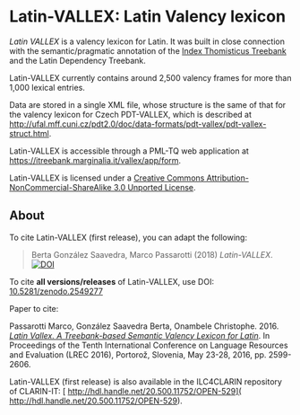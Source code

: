 # Latin-VALLEX: Latin Valency lexicon

_Latin VALLEX_ is a valency lexicon for Latin. It was built in close connection with the semantic/pragmatic annotation of the [Index Thomisticus Treebank](https://itreebank.marginalia.it/) and the Latin Dependency Treebank.

Latin-VALLEX currently contains around 2,500 valency frames for more than 1,000 lexical entries.

Data are stored in a single XML file, whose structure is the same of that for the valency lexicon for Czech PDT-VALLEX, which is described at http://ufal.mff.cuni.cz/pdt2.0/doc/data-formats/pdt-vallex/pdt-vallex-struct.html.

Latin-VALLEX is accessible through a PML-TQ web application at https://itreebank.marginalia.it/vallex/app/form.

Latin-VALLEX is licensed under a [Creative Commons Attribution-NonCommercial-ShareAlike 3.0 Unported License](https://creativecommons.org/licenses/by-nc-sa/3.0/).

## About

To cite Latin-VALLEX (first release), you can adapt the following:

>Berta González Saavedra, Marco Passarotti (2018) *Latin-VALLEX*. [![DOI](https://zenodo.org/badge/167509050.svg)](https://zenodo.org/badge/latestdoi/167509050)

To cite **all versions/releases** of Latin-VALLEX, use DOI: [10.5281/zenodo.2549277](https://doi.org/10.5281/zenodo.2549277)

Paper to cite:

Passarotti Marco, González Saavedra Berta, Onambele Christophe. 2016. _[Latin Vallex. A Treebank-based Semantic Valency Lexicon for Latin](https://pdfs.semanticscholar.org/7417/39723752c54b5f8160a38df75d348805bb22.pdf)_. In Proceedings of the Tenth International Conference on Language Resources and Evaluation (LREC 2016), Portorož, Slovenia, May 23-28, 2016, pp. 2599-2606.

Latin-VALLEX (first release) is also available in the ILC4CLARIN repository of  CLARIN-IT: [ http://hdl.handle.net/20.500.11752/OPEN-529]( http://hdl.handle.net/20.500.11752/OPEN-529).
